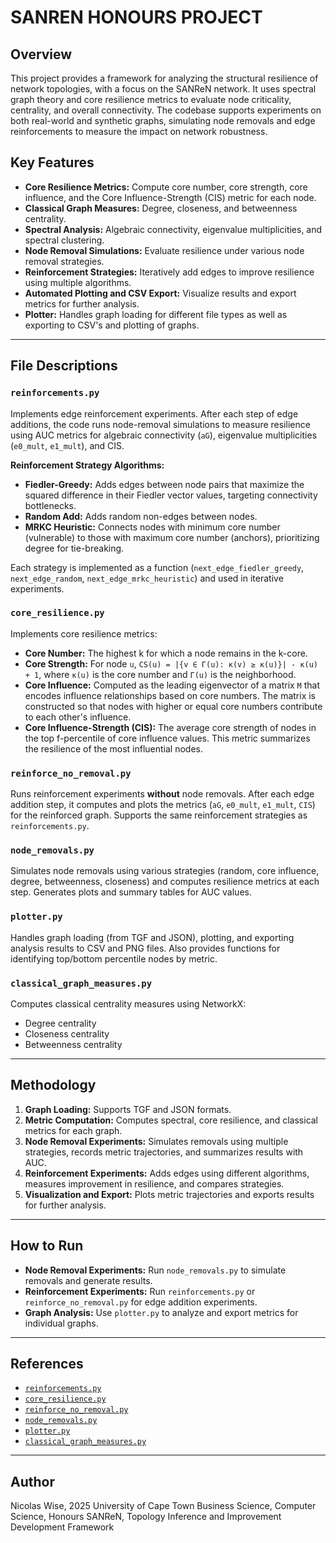 # SANREN HONOURS PROJECT

## Overview

This project provides a framework for analyzing the structural resilience of network topologies, with a focus on the SANReN network. It uses spectral graph theory and core resilience metrics to evaluate node criticality, centrality, and overall connectivity. The codebase supports experiments on both real-world and synthetic graphs, simulating node removals and edge reinforcements to measure the impact on network robustness.

## Key Features

- **Core Resilience Metrics:** Compute core number, core strength, core influence, and the Core Influence-Strength (CIS) metric for each node.
- **Classical Graph Measures:** Degree, closeness, and betweenness centrality.
- **Spectral Analysis:** Algebraic connectivity, eigenvalue multiplicities, and spectral clustering.
- **Node Removal Simulations:** Evaluate resilience under various node removal strategies.
- **Reinforcement Strategies:** Iteratively add edges to improve resilience using multiple algorithms.
- **Automated Plotting and CSV Export:** Visualize results and export metrics for further analysis.
- **Plotter:** Handles graph loading for different file types as well as exporting to CSV's and plotting of graphs.

---

## File Descriptions

### `reinforcements.py`

Implements edge reinforcement experiments. After each step of edge additions, the code runs node-removal simulations to measure resilience using AUC metrics for algebraic connectivity (`aG`), eigenvalue multiplicities (`e0_mult`, `e1_mult`), and CIS.

**Reinforcement Strategy Algorithms:**
- **Fiedler-Greedy:** Adds edges between node pairs that maximize the squared difference in their Fiedler vector values, targeting connectivity bottlenecks.
- **Random Add:** Adds random non-edges between nodes.
- **MRKC Heuristic:** Connects nodes with minimum core number (vulnerable) to those with maximum core number (anchors), prioritizing degree for tie-breaking.

Each strategy is implemented as a function (`next_edge_fiedler_greedy`, `next_edge_random`, `next_edge_mrkc_heuristic`) and used in iterative experiments.

### `core_resilience.py`

Implements core resilience metrics:

- **Core Number:** The highest k for which a node remains in the k-core.
- **Core Strength:** For node `u`, `CS(u) = |{v ∈ Γ(u): κ(v) ≥ κ(u)}| - κ(u) + 1`, where `κ(u)` is the core number and `Γ(u)` is the neighborhood.
- **Core Influence:** Computed as the leading eigenvector of a matrix `M` that encodes influence relationships based on core numbers. The matrix is constructed so that nodes with higher or equal core numbers contribute to each other's influence.
- **Core Influence-Strength (CIS):** The average core strength of nodes in the top f-percentile of core influence values. This metric summarizes the resilience of the most influential nodes.

### `reinforce_no_removal.py`

Runs reinforcement experiments **without** node removals. After each edge addition step, it computes and plots the metrics (`aG`, `e0_mult`, `e1_mult`, `CIS`) for the reinforced graph. Supports the same reinforcement strategies as `reinforcements.py`.

### `node_removals.py`

Simulates node removals using various strategies (random, core influence, degree, betweenness, closeness) and computes resilience metrics at each step. Generates plots and summary tables for AUC values.

### `plotter.py`

Handles graph loading (from TGF and JSON), plotting, and exporting analysis results to CSV and PNG files. Also provides functions for identifying top/bottom percentile nodes by metric.

### `classical_graph_measures.py`

Computes classical centrality measures using NetworkX:
- Degree centrality
- Closeness centrality
- Betweenness centrality

---

## Methodology

1. **Graph Loading:** Supports TGF and JSON formats.
2. **Metric Computation:** Computes spectral, core resilience, and classical metrics for each graph.
3. **Node Removal Experiments:** Simulates removals using multiple strategies, records metric trajectories, and summarizes results with AUC.
4. **Reinforcement Experiments:** Adds edges using different algorithms, measures improvement in resilience, and compares strategies.
5. **Visualization and Export:** Plots metric trajectories and exports results for further analysis.

---

## How to Run

- **Node Removal Experiments:** Run `node_removals.py` to simulate removals and generate results.
- **Reinforcement Experiments:** Run `reinforcements.py` or `reinforce_no_removal.py` for edge addition experiments.
- **Graph Analysis:** Use `plotter.py` to analyze and export metrics for individual graphs.

---

## References

- [`reinforcements.py`](reinforcements.py)
- [`core_resilience.py`](core_resilience.py)
- [`reinforce_no_removal.py`](reinforce_no_removal.py)
- [`node_removals.py`](node_removals.py)
- [`plotter.py`](plotter.py)
- [`classical_graph_measures.py`](classical_graph_measures.py)

---

## Author
Nicolas Wise, 2025
University of Cape Town
Business Science, Computer Science, Honours
SANReN, Topology Inference and Improvement Development Framework